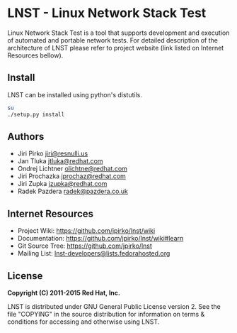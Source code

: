 # LNST - Linux Network Stack Test #

Linux Network Stack Test is a tool that supports development and execution
of automated and portable network tests. For detailed description of the
architecture of LNST please refer to project website (link listed on
Internet Resources bellow).


## Install

LNST can be installed using python's distutils.

```bash
su
./setup.py install
```


## Authors

* Jiri Pirko <jiri@resnulli.us>
* Jan Tluka <jtluka@redhat.com>
* Ondrej Lichtner <olichtne@redhat.com>
* Jiri Prochazka <jprochaz@redhat.com>
* Jiri Zupka <jzupka@redhat.com>
* Radek Pazdera <radek@pazdera.co.uk>


## Internet Resources

* Project Wiki:     https://github.com/jpirko/lnst/wiki
* Documentation:    https://github.com/jpirko/lnst/wiki#learn
* Git Source Tree:  https://github.com/jpirko/lnst
* Mailing List:     <lnst-developers@lists.fedorahosted.org>


## License

**Copyright (C) 2011-2015 Red Hat, Inc.**

LNST is distributed under GNU General Public License version 2. See the file
"COPYING" in the source distribution for information on terms & conditions
for accessing and otherwise using LNST.
